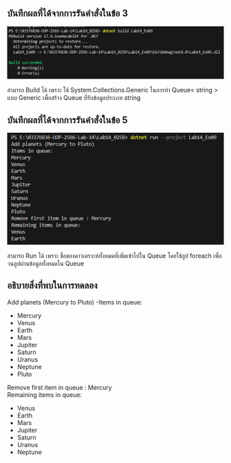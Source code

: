 ## บันทึกผลที่ได้จากการรันคำสั่งในข้อ 3 

![pic](/Pictures/pic-17.png)

สามารถ Build ได้ เพราะ ใช้ System.Collections.Generic ในการทำ Queue< string > แบบ Generic เพื่อสร้าง Queue ที่รับข้อมูลประเภท string 

## บันทึกผลที่ได้จากการรันคำสั่งในข้อ 5

![pic](/Pictures/pic-18.png)

สามารถ Run ได้ เพราะ ชื่อของดาวเคราะห์ทั้งหมดที่เพิ่มเข้าไปใน Queue โดยใช้ลูป foreach เพื่อวนลูปผ่านข้อมูลทั้งหมดใน Queue

## อธิบายสิ่งที่พบในการทดลอง

Add planets (Mercury to Pluto)
-Items in queue:
- Mercury
- Venus
- Earth
- Mars
- Jupiter
- Saturn
- Uranus
- Neptune
- Pluto

Remove first item in queue : Mercury            
Remaining items in queue:
- Venus
- Earth
- Mars
- Jupiter
- Saturn
- Uranus
- Neptune